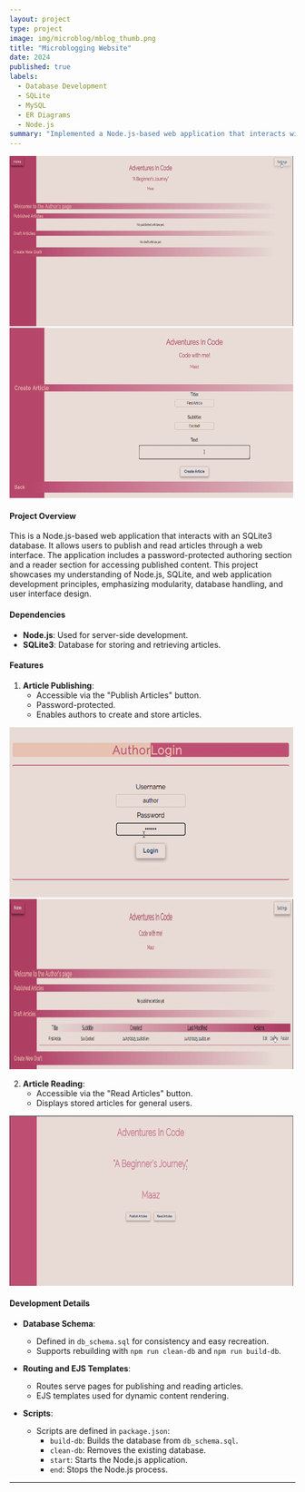 ```yaml
---
layout: project
type: project
image: img/microblog/mblog_thumb.png
title: "Microblogging Website"
date: 2024
published: true
labels:
  - Database Development
  - SQLite
  - MySQL
  - ER Diagrams
  - Node.js
summary: "Implemented a Node.js-based web application that interacts with an SQLite3 database. It allows users to publish and read articles through a web interface. The application includes a password-protected authoring section and a reader section for accessing published content."
---
```


<div class="text-center p-4">
  <img width="500" height="300" src="../img/microblog/microblog-2.png" class="img-thumbnail" >
</div>

<div class="text-center p-4">
  <img width="500" height="300" src="../img/microblog/microblog-3.png" class="img-thumbnail" >
</div>

#### Project Overview ####
This is a Node.js-based web application that interacts with an SQLite3 database. It allows users to publish and read articles through a web interface. The application includes a password-protected authoring section and a reader section for accessing published content. This project showcases my understanding of Node.js, SQLite, and web application development principles, emphasizing modularity, database handling, and user interface design.

#### Dependencies ####
  - **Node.js**: Used for server-side development.
  - **SQLite3**: Database for storing and retrieving articles.

#### Features ####
1. **Article Publishing**:
   - Accessible via the "Publish Articles" button.
   - Password-protected.
   - Enables authors to create and store articles.
  
<div class="text-center p-4">
  <img width="500" height="300" src="../img/microblog/microblog-1.png" class="img-thumbnail" >
</div>

<div class="text-center p-4">
  <img width="500" height="300" src="../img/microblog/microblog-4.png" class="img-thumbnail" >
</div>

2. **Article Reading**:
   - Accessible via the "Read Articles" button.
   - Displays stored articles for general users.

<div class="text-center p-4">
  <img width="500" height="300" src="../img/microblog/mblog_thumb.png" class="img-thumbnail" >
</div>

#### Development Details ####
- **Database Schema**:
  - Defined in `db_schema.sql` for consistency and easy recreation.
  - Supports rebuilding with `npm run clean-db` and `npm run build-db`.

- **Routing and EJS Templates**:
  - Routes serve pages for publishing and reading articles.
  - EJS templates used for dynamic content rendering.

- **Scripts**:
  - Scripts are defined in `package.json`:
    - `build-db`: Builds the database from `db_schema.sql`.
    - `clean-db`: Removes the existing database.
    - `start`: Starts the Node.js application.
    - `end`: Stops the Node.js process.

---
